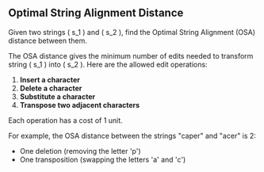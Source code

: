 
## Optimal String Alignment Distance

Given two strings \( s_1 \) and \( s_2 \), find the Optimal String Alignment (OSA) distance between them.

The OSA distance gives the minimum number of edits needed to transform string \( s_1 \) into \( s_2 \). Here are the allowed edit operations:

1. **Insert a character**
2. **Delete a character**
3. **Substitute a character**
4. **Transpose two adjacent characters**

Each operation has a cost of 1 unit.

For example, the OSA distance between the strings "caper" and "acer" is 2:
- One deletion (removing the letter 'p')
- One transposition (swapping the letters 'a' and 'c')
